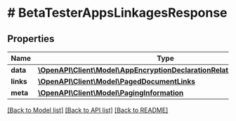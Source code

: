 # # BetaTesterAppsLinkagesResponse

## Properties

Name | Type | Description | Notes
------------ | ------------- | ------------- | -------------
**data** | [**\OpenAPI\Client\Model\AppEncryptionDeclarationRelationshipsAppData[]**](AppEncryptionDeclarationRelationshipsAppData.md) |  | 
**links** | [**\OpenAPI\Client\Model\PagedDocumentLinks**](PagedDocumentLinks.md) |  | 
**meta** | [**\OpenAPI\Client\Model\PagingInformation**](PagingInformation.md) |  | [optional] 

[[Back to Model list]](../../README.md#documentation-for-models) [[Back to API list]](../../README.md#documentation-for-api-endpoints) [[Back to README]](../../README.md)



